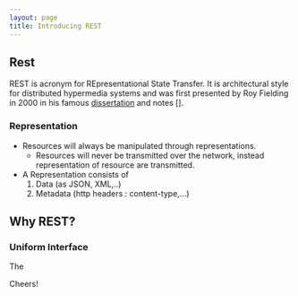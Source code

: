 ```yaml
---
layout: page
title: Introducing REST
---
```


## Rest

REST is acronym for REpresentational State Transfer. It is architectural style for distributed hypermedia systems and was first presented by Roy Fielding in 2000 in his famous [dissertation](https://www.ics.uci.edu/~fielding/pubs/dissertation/rest_arch_style.htm) and notes [].

### Representation     

* Resources will always be manipulated through representations. 
    * Resources will never be transmitted over the network, instead representation of resource are transmitted.
* A Representation consists of
    1. Data (as JSON, XML,..)
    2. Metadata (http headers : content-type,...)


## Why REST?
### Uniform Interface
The 



Cheers!
